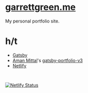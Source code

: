# [garrettgreen.me](https://garrettgreen.me)
My personal portfolio site.

# h/t

* [Gatsby](https://www.gatsbyjs.org/)
* [Aman Mittal](http://www.amanhimself.me/)'s [gatsby-portfolio-v3](https://github.com/amandeepmittal/gatsby-portfolio-v3)
* [Netlify](https://www.netlify.com/)  

<br/>

[![Netlify Status](https://api.netlify.com/api/v1/badges/f073a7fe-30ca-4e11-9442-04a351b15e58/deploy-status)](https://app.netlify.com/sites/garrettgreen/deploys)
